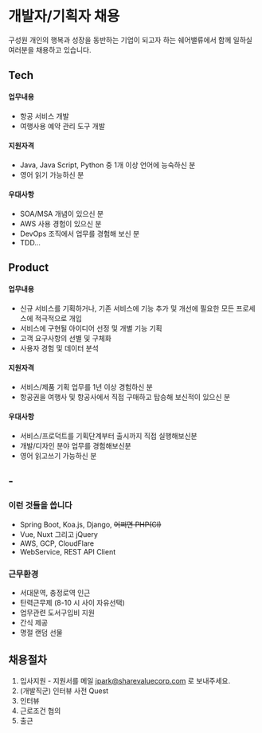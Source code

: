 # 개발자/기획자 채용 

구성원 개인의 행복과 성장을 동반하는 기업이 되고자 하는 쉐어밸류에서 함께 일하실 여러분을 채용하고 있습니다.



## Tech

#### 업무내용
- 항공 서비스 개발 
- 여행사용 예약 관리 도구 개발

#### 지원자격
- Java, Java Script, Python 중 1개 이상 언어에 능숙하신 분
- 영어 읽기 가능하신 분

#### 우대사항
- SOA/MSA 개념이 있으신 분
- AWS 사용 경험이 있으신 분
- DevOps 조직에서 업무를 경험해 보신 분
- TDD...


## Product 

#### 업무내용
- 신규 서비스를 기획하거나, 기존 서비스에 기능 추가 및 개선에 필요한 모든 프로세스에 적극적으로 개입
- 서비스에 구현될 아이디어 선정 및 개별 기능 기획
- 고객 요구사항의 선별 및 구체화
- 사용자 경험 및 데이터 분석


#### 지원자격
- 서비스/제품 기획 업무를 1년 이상 경험하신 분
- 항공권을 여행사 및 항공사에서 직접 구매하고 탑승해 보신적이 있으신 분 

#### 우대사항
- 서비스/프로덕트를 기획단계부터 출시까지 직접 실행해보신분
- 개발/디자인 분야 업무를 경험해보신분
- 영어 읽고쓰기 가능하신 분



## -

### 이런 것들을 씁니다 
- Spring Boot, Koa.js, Django, ~~어쩌면 PHP(CI)~~
- Vue, Nuxt 그리고 jQuery
- AWS, GCP, CloudFlare
- WebService, REST API  Client


### 근무환경
- 서대문역, 충정로역 인근
- 탄력근무제 (8-10 시 사이 자유선택) 
- 업무관련 도서구입비 지원
- 간식 제공
- 명절 랜덤 선물


## 채용절차

1. 입사지원 - 지원서를 메일 [jpark@sharevaluecorp.com](mailto:jpark@sharevaluecorp.com) 로 보내주세요. 
2. (개발직군) 인터뷰 사전 Quest
3. 인터뷰
4. 근로조건 협의
5. 출근



